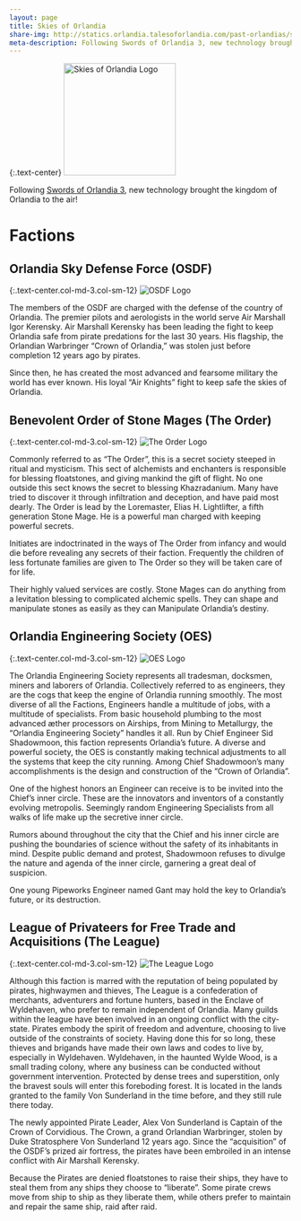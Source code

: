```yaml
---
layout: page
title: Skies of Orlandia
share-img: http://statics.orlandia.talesoforlandia.com/past-orlandias/skies/skies.jpg
meta-description: Following Swords of Orlandia 3, new technology brought the kingdom of Orlandia to the air!
---
```


{:.text-center}
<img src="http://statics.orlandia.talesoforlandia.com/past-orlandias/skies/skies.jpg" height="200" alt="Skies of Orlandia Logo">

Following [Swords of Orlandia 3](/history/swords-3), new technology brought the kingdom of Orlandia to the air!

# Factions

## Orlandia Sky Defense Force (OSDF)

{:.text-center.col-md-3.col-sm-12}
![OSDF Logo](http://statics.orlandia.talesoforlandia.com/past-orlandias/skies/osdf-logo.png) 

The members of the OSDF are charged with the defense of the country of Orlandia. The premier pilots and aerologists in the world serve Air Marshall Igor Kerensky. Air Marshall Kerensky has been leading the fight to keep Orlandia safe from pirate predations for the last 30 years. His flagship, the Orlandian Warbringer “Crown of Orlandia,” was stolen just before completion 12 years ago by pirates.

Since then, he has created the most advanced and fearsome military the world has ever known. His loyal “Air Knights” fight to keep safe the skies of Orlandia.

## Benevolent Order of Stone Mages (The Order)

{:.text-center.col-md-3.col-sm-12}
![The Order Logo](http://statics.orlandia.talesoforlandia.com/past-orlandias/skies/order-logo.png)

Commonly referred to as “The Order”, this is a secret society steeped in ritual and mysticism. This sect of alchemists and enchanters is responsible for blessing floatstones, and giving mankind the gift of flight. No one outside this sect knows the secret to blessing Khazradanium. Many have tried to discover it through infiltration and deception, and have paid most dearly.
The Order is lead by the Loremaster, Elias H. Lightlifter, a fifth generation Stone Mage. He is a powerful man charged with keeping powerful secrets.

Initiates are indoctrinated in the ways of The Order from infancy and would die before revealing any secrets of their faction. Frequently the children of less fortunate families are given to The Order so they will be taken care of for life.

Their highly valued services are costly. Stone Mages can do anything from a levitation blessing to complicated alchemic spells. They can shape and manipulate stones as easily as they can Manipulate Orlandia’s destiny.

## Orlandia Engineering Society (OES)

{:.text-center.col-md-3.col-sm-12}
![OES Logo](http://statics.orlandia.talesoforlandia.com/past-orlandias/skies/oes-logo.png)

The Orlandia Engineering Society represents all tradesman, docksmen, miners and laborers of Orlandia. Collectively referred to as engineers, they are the cogs that keep the engine of Orlandia running smoothly. The most diverse of all the Factions, Engineers handle a multitude of jobs, with a multitude of specialists. From basic household plumbing to the most advanced æther processors on Airships, from Mining to Metallurgy, the “Orlandia Engineering Society” handles it all.
Run by Chief Engineer Sid Shadowmoon, this faction represents Orlandia’s future. A diverse and powerful society, the OES is constantly making technical adjustments to all the systems that keep the city running. Among Chief Shadowmoon’s many accomplishments is the design and construction of the “Crown of Orlandia”.

One of the highest honors an Engineer can receive is to be invited into the Chief’s inner circle. These are the innovators and inventors of a constantly evolving metropolis. Seemingly random Engineering Specialists from all walks of life make up the secretive inner circle.

Rumors abound throughout the city that the Chief and his inner circle are pushing the boundaries of science without the safety of its inhabitants in mind. Despite public demand and protest, Shadowmoon refuses to divulge the nature and agenda of the inner circle, garnering a great deal of suspicion.

One young Pipeworks Engineer named Gant may hold the key to Orlandia’s future, or its destruction.

## League of Privateers for Free Trade and Acquisitions (The League)

{:.text-center.col-md-3.col-sm-12}
![The League Logo](http://statics.orlandia.talesoforlandia.com/past-orlandias/skies/league-logo.png)

Although this faction is marred with the reputation of being populated by pirates, highwaymen and thieves, The League is a confederation of merchants, adventurers and fortune hunters, based in the Enclave of Wyldehaven, who prefer to remain independent of Orlandia. Many guilds within the league have been involved in an ongoing conflict with the city-state. Pirates embody the spirit of freedom and adventure, choosing to live outside of the constraints of society. Having done this for so long, these thieves and brigands have made their own laws and codes to live by, especially in Wyldehaven.
Wyldehaven, in the haunted Wylde Wood, is a small trading colony, where any business can be conducted without government intervention. Protected by dense trees and superstition, only the bravest souls will enter this foreboding forest. It is located in the lands granted to the family Von Sunderland in the time before, and they still rule there today.

The newly appointed Pirate Leader, Alex Von Sunderland is Captain of the Crown of Corvidious. The Crown, a grand Orlandian Warbringer, stolen by Duke Stratosphere Von Sunderland 12 years ago. Since the “acquisition” of the OSDF’s prized air fortress, the pirates have been embroiled in an intense conflict with Air Marshall Kerensky.

Because the Pirates are denied floatstones to raise their ships, they have to steal them from any ships they choose to “liberate”. Some pirate crews move from ship to ship as they liberate them, while others prefer to maintain and repair the same ship, raid after raid.